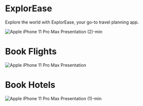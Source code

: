 # ExplorEase
Explore the world with ExplorEase, your go-to travel planning app.

![Apple iPhone 11 Pro Max Presentation (2)-min](https://user-images.githubusercontent.com/69311087/216818728-27c47529-05a2-4351-b510-7825223be1e9.png)


# Book Flights

![Apple iPhone 11 Pro Max Presentation](https://user-images.githubusercontent.com/69311087/216809505-c98a4237-09be-47e1-aece-5205138e1441.png)


# Book Hotels

![Apple iPhone 11 Pro Max Presentation (1)-min](https://user-images.githubusercontent.com/69311087/216809780-de8b69f5-8bb9-428b-ba46-24ec7511ff18.png)

